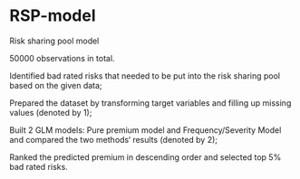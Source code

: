 # RSP-model
Risk sharing pool model

50000 observations in total.

Identified bad rated risks that needed to be put into the risk sharing pool based on the given data;

Prepared the dataset by transforming target variables and filling up missing values (denoted by 1);

Built 2 GLM models: Pure premium model and Frequency/Severity Model and compared the two methods‘ results (denoted by 2);

Ranked the predicted premium in descending order and selected top 5% bad rated risks.
